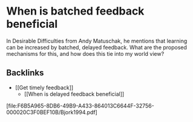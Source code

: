 # When is batched feedback beneficial
In Desirable Difficulties from Andy Matuschak, he mentions that learning can be increased by batched, delayed feedback. What are the proposed mechanisms for this, and how does this tie into my world view?

## Backlinks
* [[Get timely feedback]]
	* [[When is delayed feedback beneficial]]

<!-- #perusable Bjork, what are the proposed mechanisms for improved learning via batching? -->
[file:F6B5A965-8DB6-49B9-A433-864013C6644F-32756-000020C3F0BEF10B/Bjork1994.pdf]

<!-- {BearID:61D718F3-CF2C-44C9-A5B1-1EFCA4930D29-32756-000020BFFD95CD44} -->
